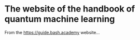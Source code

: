 The website of the handbook of quantum machine learning
======================================================

From the https://guide.bash.academy website...
